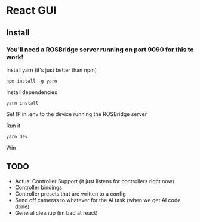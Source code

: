 # React GUI
## Install
### You'll need a ROSBridge server running on port 9090 for this to work!
Install yarn (it's just better than npm)
```
npm install -g yarn
```
Install dependencies
```
yarn install
```
Set IP in .env to the device running the ROSBridge server  

Run it
```
yarn dev
```
Win
## TODO
 - Actual Controller Support (it just listens for controllers right now)
 - Controller bindings
 - Controller presets that are written to a config
 - Send off cameras to whatever for the AI task (when we get AI code done)
 - General cleanup (im bad at react)
